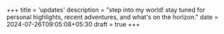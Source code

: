 +++
title = 'updates'
description = "step into my world! stay tuned for personal highlights, recent adventures, and what's on the horizon."
date = 2024-07-26T09:05:08+05:30
draft = true
+++
